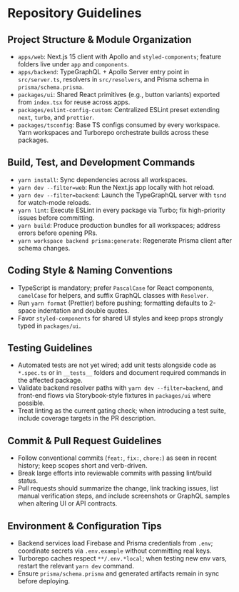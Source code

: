 # Repository Guidelines

## Project Structure & Module Organization
- `apps/web`: Next.js 15 client with Apollo and `styled-components`; feature folders live under `app` and `components`.
- `apps/backend`: TypeGraphQL + Apollo Server entry point in `src/server.ts`, resolvers in `src/resolvers`, and Prisma schema in `prisma/schema.prisma`.
- `packages/ui`: Shared React primitives (e.g., button variants) exported from `index.tsx` for reuse across apps.
- `packages/eslint-config-custom`: Centralized ESLint preset extending `next`, `turbo`, and `prettier`.
- `packages/tsconfig`: Base TS configs consumed by every workspace. Yarn workspaces and Turborepo orchestrate builds across these packages.

## Build, Test, and Development Commands
- `yarn install`: Sync dependencies across all workspaces.
- `yarn dev --filter=web`: Run the Next.js app locally with hot reload.
- `yarn dev --filter=backend`: Launch the TypeGraphQL server with `tsnd` for watch-mode reloads.
- `yarn lint`: Execute ESLint in every package via Turbo; fix high-priority issues before committing.
- `yarn build`: Produce production bundles for all workspaces; address errors before opening PRs.
- `yarn workspace backend prisma:generate`: Regenerate Prisma client after schema changes.

## Coding Style & Naming Conventions
- TypeScript is mandatory; prefer `PascalCase` for React components, `camelCase` for helpers, and suffix GraphQL classes with `Resolver`.
- Run `yarn format` (Prettier) before pushing; formatting defaults to 2-space indentation and double quotes.
- Favor `styled-components` for shared UI styles and keep props strongly typed in `packages/ui`.

## Testing Guidelines
- Automated tests are not yet wired; add unit tests alongside code as `*.spec.ts` or in `__tests__` folders and document required commands in the affected package.
- Validate backend resolver paths with `yarn dev --filter=backend`, and front-end flows via Storybook-style fixtures in `packages/ui` where possible.
- Treat linting as the current gating check; when introducing a test suite, include coverage targets in the PR description.

## Commit & Pull Request Guidelines
- Follow conventional commits (`feat:`, `fix:`, `chore:`) as seen in recent history; keep scopes short and verb-driven.
- Break large efforts into reviewable commits with passing lint/build status.
- Pull requests should summarize the change, link tracking issues, list manual verification steps, and include screenshots or GraphQL samples when altering UI or API contracts.

## Environment & Configuration Tips
- Backend services load Firebase and Prisma credentials from `.env`; coordinate secrets via `.env.example` without committing real keys.
- Turborepo caches respect `**/.env.*local`; when testing new env vars, restart the relevant `yarn dev` command.
- Ensure `prisma/schema.prisma` and generated artifacts remain in sync before deploying.
